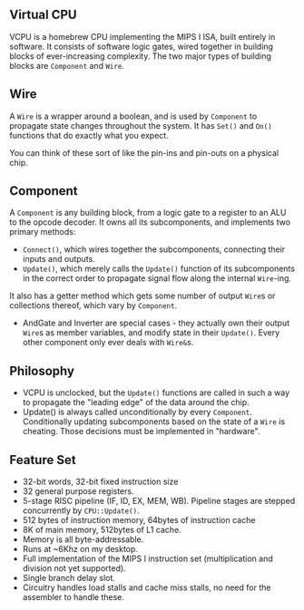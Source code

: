 Virtual CPU
---------

VCPU is a homebrew CPU implementing the MIPS I ISA, built entirely in software. It consists of software logic gates, wired together in building blocks of ever-increasing complexity. The two major types of building blocks are `Component` and `Wire`. 

Wire
------

A `Wire` is a wrapper around a boolean, and is used by `Component` to propagate state changes throughout the system. It has `Set()` and `On()` functions that do exactly what you expect.

You can think of these sort of like the pin-ins and pin-outs on a physical chip.

Component
----------

A `Component` is any building block, from a logic gate to a register to an ALU to the opcode decoder. It owns all its subcomponents, and implements two primary methods:
* `Connect()`, which wires together the subcomponents, connecting their inputs and outputs.
* `Update()`, which merely calls the `Update()` function of its subcomponents in the correct order to propagate signal flow along the internal `Wire`-ing.

It also has a getter method which gets some number of output `Wire`s or collections thereof, which vary by `Component`.

* AndGate and Inverter are special cases - they actually own their output `Wire`s as member variables, and modify state in their `Update()`. Every other component only ever deals with `Wire&`s.

Philosophy
----------

* VCPU is unclocked, but the `Update()` functions are called in such a way to propagate the "leading edge" of the data around the chip.
* Update() is always called unconditionally by every `Component`. Conditionally updating subcomponents based on the state of a `Wire` is cheating. Those decisions must be implemented in "hardware".

Feature Set
------------

* 32-bit words, 32-bit fixed instruction size
* 32 general purpose registers.
* 5-stage RISC pipeline (IF, ID, EX, MEM, WB). Pipeline stages are stepped concurrently by `CPU::Update()`.
* 512 bytes of instruction memory, 64bytes of instruction cache
* 8K of main memory, 512bytes of L1 cache.
* Memory is all byte-addressable.
* Runs at ~6Khz on my desktop.
* Full implementation of the MIPS I instruction set (multiplication and division not yet supported).
* Single branch delay slot.
* Circuitry handles load stalls and cache miss stalls, no need for the assembler to handle these.
